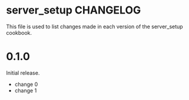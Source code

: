 # server_setup CHANGELOG

This file is used to list changes made in each version of the server_setup cookbook.

# 0.1.0

Initial release.

- change 0
- change 1

